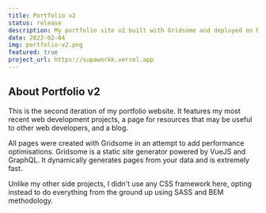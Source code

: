 ```yaml
---
title: Portfolio v2
status: release
description: My portfolio site v2 built with Gridsome and deployed on Netlify
date: 2022-02-04
img: portfolio-v2.png
featured: true
project_url: https://supaworkk.vercel.app
---
```


## About Portfolio v2

This is the second iteration of my portfolio website. It features my most recent web development projects, a page for resources that may be useful to other web developers, and a blog.

All pages were created with Gridsome in an attempt to add performance optimisations. Gridsome is a static site generator powered by VueJS and GraphQL. It dynamically generates pages from your data and is extremely fast.

Unlike my other side projects, I didn't use any CSS framework here, opting instead to do everything from the ground up using SASS and BEM methodology.
